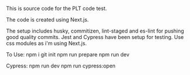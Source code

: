 This is source code for the PLT code test.

The code is created using Next.js. 

The setup includes husky, commitizen, lint-staged and es-lint for pushing good quality commits.
Jest and Cypress have been setup for testing.
Use css modules as i'm using Next.js.

To Use:
    npm i
    git init
    npm run prepare
    npm run dev

Cypress:
    npm run dev
    npm run cypress:open

